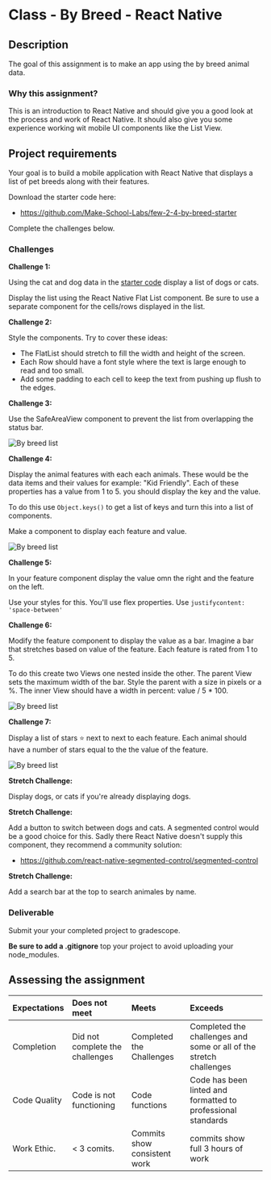 # Class - By Breed - React Native 

## Description 

The goal of this assignment is to make an app using the by breed animal data. 

### Why this assignment?

This is an introduction to React Native and should give you a good look at the process and work of React Native. It should also give you some experience working wit mobile UI components like the List View. 

## Project requirements

Your goal is to build a mobile application with React Native that displays a list of pet breeds along with their features. 

Download the starter code here: 

- https://github.com/Make-School-Labs/few-2-4-by-breed-starter

Complete the challenges below.

### Challenges 
 
**Challenge 1:** 

Using the cat and dog data in the [starter code](https://github.com/Make-School-Labs/few-2-4-by-breed-starter) display a list of dogs or cats. 

Display the list using the React Native Flat List component. Be sure to use a separate component for the cells/rows displayed in the list. 

**Challenge 2:** 

Style the components. Try to cover these ideas: 

- The FlatList should stretch to fill the width and height of the screen. 
- Each Row should have a font style where the text is large enough to read and too small. 
- Add some padding to each cell to keep the text from pushing up flush to the edges. 

**Challenge 3:** 

Use the SafeAreaView component to prevent the list from overlapping the status bar. 

![By breed list](./images/by-breed.png)

**Challenge 4:** 

Display the animal features with each each animals. These would be the data items and their values for example: "Kid Friendly". Each of these properties has a value from 1 to 5. you should display the key and the value. 

To do this use `Object.keys()` to get a list of keys and turn this into a list of components. 

Make a component to display each feature and value. 

![By breed list](./images/by-breed-features.png)

**Challenge 5:**

In your feature component display the value omn the right and the feature on the left. 

Use your styles for this. You'll use flex properties. Use `justifycontent: 'space-between'`

**Challenge 6:**

Modify the feature component to display the value as a bar. Imagine a bar that stretches based on value of the feature. Each feature is rated from 1 to 5. 

To do this create two Views one nested inside the other. The parent View sets the maximum width of the bar. Style the parent with a size in pixels or a %. The inner View should have a width in percent: value / 5 * 100. 

![By breed list](./images/by-breed-bars.png)

**Challenge 7:**

Display a list of stars ⭐️ next to next to each feature. Each animal should have a number of stars equal to the the value of the feature. 

![By breed list](./images/by-breed-stars.png)

**Stretch Challenge:** 

Display dogs, or cats if you're already displaying dogs. 

**Stretch Challenge:**

Add a button to switch between dogs and cats. A segmented control would be a good choice for this. Sadly there React Native doesn't supply this component, they recommend a community solution: 

- https://github.com/react-native-segmented-control/segmented-control

**Stretch Challenge:**

Add a search bar at the top to search animales by name. 

### Deliverable

Submit your your completed project to gradescope. 

**Be sure to add a .gitignore** top your project to avoid uploading your node_modules. 

## Assessing the assignment

| Expectations | Does not meet | Meets  | Exceeds  |
|:-------------|:--------------|:-------|:---------|
| Completion | Did not complete the challenges | Completed the Challenges | Completed the challenges and some or all of the stretch challenges |
| Code Quality | Code is not functioning | Code functions | Code has been linted and formatted to professional standards |
| Work Ethic.  | < 3 comits.   | Commits show consistent work| commits show full 3 hours of work |
